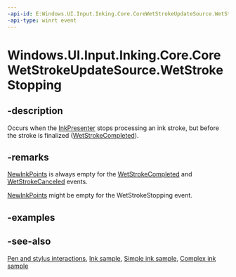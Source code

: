 ```yaml
---
-api-id: E:Windows.UI.Input.Inking.Core.CoreWetStrokeUpdateSource.WetStrokeStopping
-api-type: winrt event
---
```


<!-- Event syntax
public event Windows.Foundation.TypedEventHandler WetStrokeStopping<Windows.UI.Input.Inking.Core.CoreWetStrokeUpdateSource,  Windows.UI.Input.Inking.Core.CoreWetStrokeUpdateEventArgs>
-->

# Windows.UI.Input.Inking.Core.CoreWetStrokeUpdateSource.WetStrokeStopping

## -description
Occurs when the [InkPresenter](../windows.ui.input.inking/inkpresenter.md) stops processing an ink stroke, but before the stroke is finalized ([WetStrokeCompleted](corewetstrokeupdatesource_wetstrokecompleted.md)).

## -remarks
[NewInkPoints](corewetstrokeupdateeventargs_newinkpoints.md) is always empty for the [WetStrokeCompleted](corewetstrokeupdatesource_wetstrokecompleted.md) and [WetStrokeCanceled](corewetstrokeupdatesource_wetstrokecanceled.md) events.

[NewInkPoints](corewetstrokeupdateeventargs_newinkpoints.md) might be empty for the WetStrokeStopping event.

## -examples

## -see-also
[Pen and stylus interactions](https://docs.microsoft.com/windows/uwp/input-and-devices/pen-and-stylus-interactions), [Ink sample](https://github.com/Microsoft/Windows-universal-samples/tree/master/Samples/Ink), [Simple ink sample](https://go.microsoft.com/fwlink/p/?LinkID=620312), [Complex ink sample](https://go.microsoft.com/fwlink/p/?LinkID=620314)
